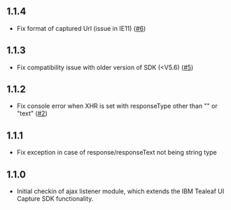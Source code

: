 ## 1.1.4
- Fix format of captured Url (issue in IE11) ([#6](https://github.com/ibm-watson-cxa/UICaptureSDK-Modules/issues/6))


## 1.1.3
- Fix compatibility issue with older version of SDK (<V5.6) ([#5](https://github.com/ibm-watson-cxa/UICaptureSDK-Modules/issues/5))


## 1.1.2

- Fix console error when XHR is set with responseType other than "" or "text" ([#2](https://github.com/ibm-watson-cxa/UICaptureSDK-Modules/issues/2))



## 1.1.1

- Fix exception in case of response/responseText not being string type



## 1.1.0

- Initial checkin of ajax listener module, which extends the IBM Tealeaf UI Capture SDK functionality.
